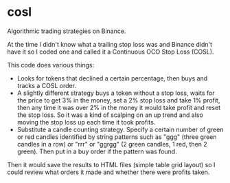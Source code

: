# cosl
Algorithmic trading strategies on Binance.

At the time I didn't know what a trailing stop loss was and Binance didn't have it so I coded one and called it a Continuous OCO Stop Loss (COSL).

This code does various things:
* Looks for tokens that declined a certain percentage, then buys and tracks a COSL order.
* A slightly different strategy buys a token without a stop loss, waits for the price to get 3% in the money, set a 2% stop loss and take 1% profit, then any time it was over 2% in the money it would take profit and reset the stop loss. So it was a kind of scalping on an up trend and also moving the stop loss up each time it took profits.
* Substitute a candle counting strategy. Specify a certain number of green or red candles identified by string patterns such as "ggg" (three green candles in a row) or "rrr" or "ggrgg" (2 green candles, 1 red, then 2 green). Then put in a buy order if the pattern was found.

Then it would save the results to HTML files (simple table grid layout) so I could review what orders it made and whether there were profits taken.
